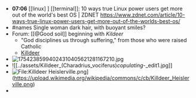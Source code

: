 - **07:06** [[linux] ] [[terminal]]: 10 ways true Linux power users get more out of the world's best OS | ZDNET https://www.zdnet.com/article/10-ways-true-linux-power-users-get-more-out-of-the-worlds-best-os/
- #names Single woman dark hair, with buoyant smiles?
- Forum: [[@Good soil]] beginning with *Kildeer*
	- "God disciplines us through suffering," from those who were raised Catholic
	- [Killdeer](assets)
- ![17542385994024310405621281167210.jpg](../assets/17542385994024310405621281167210_1754239538359_0.jpg)
- ![[../assets/Killdeer_(Charadrius_vociferus)_copulating_-_edit1.jpg]]
- ![File:Killdeer Heislerville.png](https://upload.wikimedia.org/wikipedia/commons/thumb/c/cb/Killdeer_Heislerville.png/960px-Killdeer_Heislerville.png)](https://upload.wikimedia.org/wikipedia/commons/c/cb/Killdeer_Heislerville.png)
-